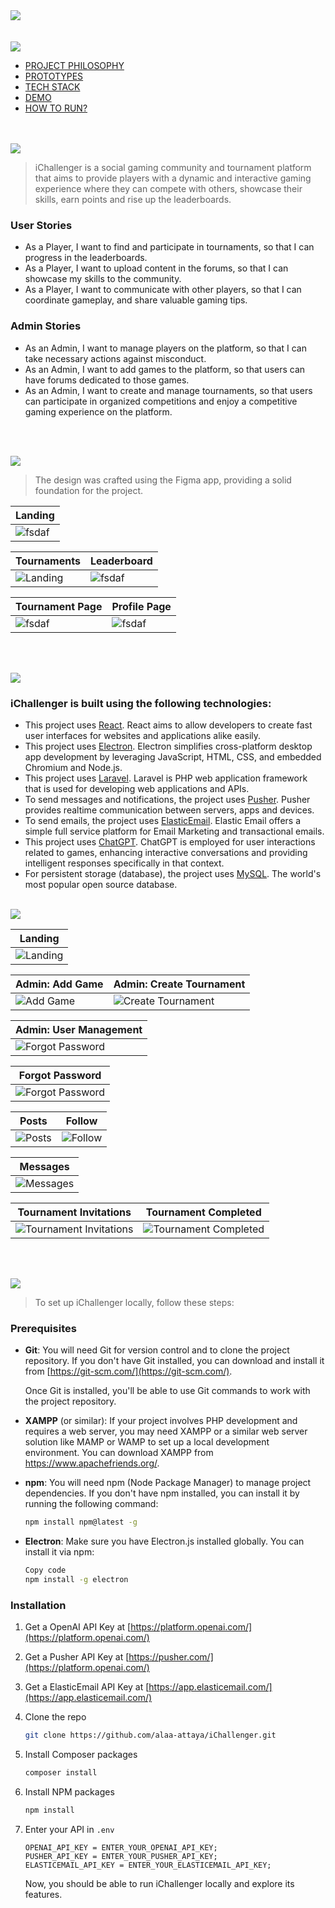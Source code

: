 <img src="./readme/title1.svg"/>
<div style="text-align:center">

</div>
<br><br>
<img src="./readme/title2.svg"/>

<div>

- [PROJECT PHILOSOPHY](https://github.com/alaa-attaya/iChallenger#project-philosophy)
- [PROTOTYPES](https://github.com/alaa-attaya/iChallenger#prototypes)
- [TECH STACK](https://github.com/alaa-attaya/iChallenger#tech-stack)
- [DEMO](https://github.com/alaa-attaya/iChallenger#demo)
- [HOW TO RUN?](https://github.com/alaa-attaya/iChallenger#how-to-run)

</div>
<br><br>

<!-- project philosophy -->
<img  id="project-philosophy" src="./readme/title3.svg"/>

> iChallenger is a social gaming community and tournament platform that aims to provide players with a dynamic and interactive
> gaming experience where they can compete with others, showcase their skills, earn points and rise up the leaderboards.

### User Stories

- As a Player, I want to find and participate in tournaments, so that I can progress in the leaderboards.
- As a Player, I want to upload content in the forums, so that I can showcase my skills to the community.
- As a Player, I want to communicate with other players, so that I can coordinate gameplay, and share valuable gaming tips.

### Admin Stories

- As an Admin, I want to manage players on the platform, so that I can take necessary actions against misconduct.
- As an Admin, I want to add games to the platform, so that users can have forums dedicated to those games.
- As an Admin, I want to create and manage tournaments, so that users can participate in organized competitions and enjoy a competitive gaming experience on the platform.

<br><br>

<!-- Prototyping -->

<img id="prototypes" src="./readme/title4.svg"/>

> The design was crafted using the Figma app, providing a solid foundation for the project.

| Landing                                 |
| --------------------------------------- |
| ![fsdaf](./readme/demo/LandingPage.png) |

| Tournaments                                    | Leaderboard                              |
| ---------------------------------------------- | ---------------------------------------- |
| ![Landing](./readme/demo/TournamentSearch.png) | ![fsdaf](./readme/demo/Leaderboards.png) |

| Tournament Page                            | Profile Page                            |
| ------------------------------------------ | --------------------------------------- |
| ![fsdaf](./readme/demo/TournamentPage.png) | ![fsdaf](./readme/demo/ProfilePage.png) |

<br><br>

<!-- Tech stack -->

<img id="tech-stack" src="./readme/title5.svg"/>

### iChallenger is built using the following technologies:

- This project uses [React](https://react.dev/). React aims to allow developers to create fast user interfaces for websites and applications alike easily.
- This project uses [Electron](https://www.electronjs.org/). Electron simplifies cross-platform desktop app development by leveraging JavaScript, HTML, CSS, and embedded Chromium and Node.js.
- This project uses [Laravel](https://laravel.com/). Laravel is PHP web application framework that is used for developing web applications and APIs.
- To send messages and notifications, the project uses [Pusher](https://pusher.com/). Pusher provides realtime communication between servers, apps and devices.
- To send emails, the project uses [ElasticEmail](https://elasticemail.com/). Elastic Email offers a simple full service platform for Email Marketing and transactional emails.
- This project uses [ChatGPT](https://platform.openai.com/). ChatGPT is employed for user interactions related to games, enhancing interactive conversations and providing intelligent responses specifically in that context.
- For persistent storage (database), the project uses [MySQL](https://www.mysql.com/). The world's most popular open source database.
<br><br>
<!-- Demo -->

<img id="demo" src="./readme/title6.svg"/>

| Landing                               |
| ------------------------------------- |
| ![Landing](./readme/demo/Landing.gif) |

| Admin: Add Game                        | Admin: Create Tournament                                 |
| -------------------------------------- | -------------------------------------------------------- |
| ![Add Game](./readme/demo/AddGame.gif) | ![Create Tournament](./readme/demo/CreateTournament.gif) |

| Admin: User Management                      |
| ------------------------------------------- |
| ![Forgot Password](./readme/demo/Admin.gif) |

| Forgot Password                                        |
| ------------------------------------------------------ |
| ![Forgot Password](./readme/demo/CodeVerification.gif) |

| Posts                                      | Follow                              |
| ------------------------------------------ | ----------------------------------- |
| ![Posts](./readme/demo/GameForumPosts.gif) | ![Follow](./readme/demo/Follow.gif) |

| Messages                                |
| --------------------------------------- |
| ![Messages](./readme/demo/Messages.gif) |

| Tournament Invitations                                            | Tournament Completed                                            |
| ----------------------------------------------------------------- | --------------------------------------------------------------- |
| ![Tournament Invitations](./readme/demo/TournamentInvitation.gif) | ![Tournament Completed ](./readme/demo/TournamentCompleted.gif) |

<!-- Performance -->
<!-- <img id="performance" src="./readme/title7.svg"/> -->

<br><br>

<!-- How to run -->
<img id="how-to-run" src="./readme/title8.svg"/>

> To set up iChallenger locally, follow these steps:

### Prerequisites

- **Git**: You will need Git for version control and to clone the project repository. If you don't have Git installed, you can download and install it from [https://git-scm.com/](https://git-scm.com/).

  Once Git is installed, you'll be able to use Git commands to work with the project repository.

- **XAMPP** (or similar): If your project involves PHP development and requires a web server, you may need XAMPP or a similar web server solution like MAMP or WAMP to set up a local development environment. You can download XAMPP from https://www.apachefriends.org/.

- **npm**: You will need npm (Node Package Manager) to manage project dependencies. If you don't have npm installed, you can install it by running the following command:

  ```sh
  npm install npm@latest -g
  ```

- **Electron**: Make sure you have Electron.js installed globally. You can install it via npm:

  ```sh
  Copy code
  npm install -g electron
  ```

### Installation

1. Get a OpenAI API Key at [https://platform.openai.com/](https://platform.openai.com/)
2. Get a Pusher API Key at [https://pusher.com/](https://platform.openai.com/)
3. Get a ElasticEmail API Key at [https://app.elasticemail.com/](https://app.elasticemail.com/)
4. Clone the repo

   ```sh
   git clone https://github.com/alaa-attaya/iChallenger.git
   ```

5. Install Composer packages
   ```sh
   composer install
   ```
6. Install NPM packages

   ```sh
   npm install
   ```

7. Enter your API in `.env`
   ```env
   OPENAI_API_KEY = ENTER_YOUR_OPENAI_API_KEY;
   PUSHER_API_KEY = ENTER_YOUR_PUSHER_API_KEY;
   ELASTICEMAIL_API_KEY = ENTER_YOUR_ELASTICEMAIL_API_KEY;
   ```
   Now, you should be able to run iChallenger locally and explore its features.
